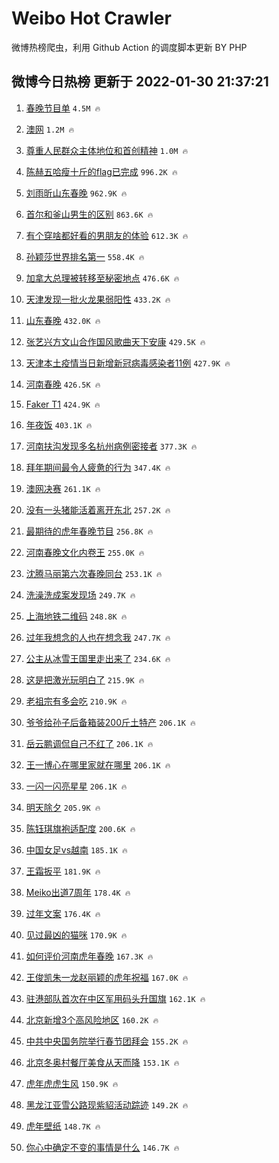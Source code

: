 # Weibo Hot Crawler 



微博热榜爬虫，利用 Github Action 的调度脚本更新 BY PHP 


## 微博今日热榜 更新于 2022-01-30 21:37:21 
1. [春晚节目单](https://s.weibo.com/weibo?q=%23%E6%98%A5%E6%99%9A%E8%8A%82%E7%9B%AE%E5%8D%95%23&Refer=top) `4.5M 🔥` 

1. [澳网](https://s.weibo.com/weibo?q=%E6%BE%B3%E7%BD%91&Refer=top) `1.2M 🔥` 

1. [尊重人民群众主体地位和首创精神](https://s.weibo.com/weibo?q=%23%E5%B0%8A%E9%87%8D%E4%BA%BA%E6%B0%91%E7%BE%A4%E4%BC%97%E4%B8%BB%E4%BD%93%E5%9C%B0%E4%BD%8D%E5%92%8C%E9%A6%96%E5%88%9B%E7%B2%BE%E7%A5%9E%23&Refer=top) `1.0M 🔥` 

1. [陈赫五哈瘦十斤的flag已完成](https://s.weibo.com/weibo?q=%23%E9%99%88%E8%B5%AB%E4%BA%94%E5%93%88%E7%98%A6%E5%8D%81%E6%96%A4%E7%9A%84flag%E5%B7%B2%E5%AE%8C%E6%88%90%23&Refer=top) `996.2K 🔥` 

1. [刘雨昕山东春晚](https://s.weibo.com/weibo?q=%23%E5%88%98%E9%9B%A8%E6%98%95%E5%B1%B1%E4%B8%9C%E6%98%A5%E6%99%9A%23&Refer=top) `962.9K 🔥` 

1. [首尔和釜山男生的区别](https://s.weibo.com/weibo?q=%23%E9%A6%96%E5%B0%94%E5%92%8C%E9%87%9C%E5%B1%B1%E7%94%B7%E7%94%9F%E7%9A%84%E5%8C%BA%E5%88%AB%23&Refer=top) `863.6K 🔥` 

1. [有个穿啥都好看的男朋友的体验](https://s.weibo.com/weibo?q=%23%E6%9C%89%E4%B8%AA%E7%A9%BF%E5%95%A5%E9%83%BD%E5%A5%BD%E7%9C%8B%E7%9A%84%E7%94%B7%E6%9C%8B%E5%8F%8B%E7%9A%84%E4%BD%93%E9%AA%8C%23&Refer=top) `612.3K 🔥` 

1. [孙颖莎世界排名第一](https://s.weibo.com/weibo?q=%E5%AD%99%E9%A2%96%E8%8E%8E%E4%B8%96%E7%95%8C%E6%8E%92%E5%90%8D%E7%AC%AC%E4%B8%80&Refer=top) `558.4K 🔥` 

1. [加拿大总理被转移至秘密地点](https://s.weibo.com/weibo?q=%23%E5%8A%A0%E6%8B%BF%E5%A4%A7%E6%80%BB%E7%90%86%E8%A2%AB%E8%BD%AC%E7%A7%BB%E8%87%B3%E7%A7%98%E5%AF%86%E5%9C%B0%E7%82%B9%23&Refer=top) `476.6K 🔥` 

1. [天津发现一批火龙果弱阳性](https://s.weibo.com/weibo?q=%23%E5%A4%A9%E6%B4%A5%E5%8F%91%E7%8E%B0%E4%B8%80%E6%89%B9%E7%81%AB%E9%BE%99%E6%9E%9C%E5%BC%B1%E9%98%B3%E6%80%A7%23&Refer=top) `433.2K 🔥` 

1. [山东春晚](https://s.weibo.com/weibo?q=%23%E5%B1%B1%E4%B8%9C%E6%98%A5%E6%99%9A%23&Refer=top) `432.0K 🔥` 

1. [张艺兴方文山合作国风歌曲天下安康](https://s.weibo.com/weibo?q=%23%E5%BC%A0%E8%89%BA%E5%85%B4%E6%96%B9%E6%96%87%E5%B1%B1%E5%90%88%E4%BD%9C%E5%9B%BD%E9%A3%8E%E6%AD%8C%E6%9B%B2%E5%A4%A9%E4%B8%8B%E5%AE%89%E5%BA%B7%23&Refer=top) `429.5K 🔥` 

1. [天津本土疫情当日新增新冠病毒感染者11例](https://s.weibo.com/weibo?q=%23%E5%A4%A9%E6%B4%A5%E6%9C%AC%E5%9C%9F%E7%96%AB%E6%83%85%E5%BD%93%E6%97%A5%E6%96%B0%E5%A2%9E%E6%96%B0%E5%86%A0%E7%97%85%E6%AF%92%E6%84%9F%E6%9F%93%E8%80%8511%E4%BE%8B%23&Refer=top) `427.9K 🔥` 

1. [河南春晚](https://s.weibo.com/weibo?q=%23%E6%B2%B3%E5%8D%97%E6%98%A5%E6%99%9A%23&Refer=top) `426.5K 🔥` 

1. [Faker T1](https://s.weibo.com/weibo?q=Faker%20T1&Refer=top) `424.9K 🔥` 

1. [年夜饭](https://s.weibo.com/weibo?q=%E5%B9%B4%E5%A4%9C%E9%A5%AD&Refer=top) `403.1K 🔥` 

1. [河南扶沟发现多名杭州病例密接者](https://s.weibo.com/weibo?q=%23%E6%B2%B3%E5%8D%97%E6%89%B6%E6%B2%9F%E5%8F%91%E7%8E%B0%E5%A4%9A%E5%90%8D%E6%9D%AD%E5%B7%9E%E7%97%85%E4%BE%8B%E5%AF%86%E6%8E%A5%E8%80%85%23&Refer=top) `377.3K 🔥` 

1. [拜年期间最令人疲惫的行为](https://s.weibo.com/weibo?q=%23%E6%8B%9C%E5%B9%B4%E6%9C%9F%E9%97%B4%E6%9C%80%E4%BB%A4%E4%BA%BA%E7%96%B2%E6%83%AB%E7%9A%84%E8%A1%8C%E4%B8%BA%23&Refer=top) `347.4K 🔥` 

1. [澳网决赛](https://s.weibo.com/weibo?q=%23%E6%BE%B3%E7%BD%91%E5%86%B3%E8%B5%9B%23&Refer=top) `261.1K 🔥` 

1. [没有一头猪能活着离开东北](https://s.weibo.com/weibo?q=%23%E6%B2%A1%E6%9C%89%E4%B8%80%E5%A4%B4%E7%8C%AA%E8%83%BD%E6%B4%BB%E7%9D%80%E7%A6%BB%E5%BC%80%E4%B8%9C%E5%8C%97%23&Refer=top) `257.2K 🔥` 

1. [最期待的虎年春晚节目](https://s.weibo.com/weibo?q=%23%E6%9C%80%E6%9C%9F%E5%BE%85%E7%9A%84%E8%99%8E%E5%B9%B4%E6%98%A5%E6%99%9A%E8%8A%82%E7%9B%AE%23&Refer=top) `256.8K 🔥` 

1. [河南春晚文化内卷王](https://s.weibo.com/weibo?q=%23%E6%B2%B3%E5%8D%97%E6%98%A5%E6%99%9A%E6%96%87%E5%8C%96%E5%86%85%E5%8D%B7%E7%8E%8B%23&Refer=top) `255.0K 🔥` 

1. [沈腾马丽第六次春晚同台](https://s.weibo.com/weibo?q=%23%E6%B2%88%E8%85%BE%E9%A9%AC%E4%B8%BD%E7%AC%AC%E5%85%AD%E6%AC%A1%E6%98%A5%E6%99%9A%E5%90%8C%E5%8F%B0%23&Refer=top) `253.1K 🔥` 

1. [洗澡洗成案发现场](https://s.weibo.com/weibo?q=%23%E6%B4%97%E6%BE%A1%E6%B4%97%E6%88%90%E6%A1%88%E5%8F%91%E7%8E%B0%E5%9C%BA%23&Refer=top) `249.7K 🔥` 

1. [上海地铁二维码](https://s.weibo.com/weibo?q=%23%E4%B8%8A%E6%B5%B7%E5%9C%B0%E9%93%81%E4%BA%8C%E7%BB%B4%E7%A0%81%23&Refer=top) `248.8K 🔥` 

1. [过年我想念的人也在想念我](https://s.weibo.com/weibo?q=%23%E8%BF%87%E5%B9%B4%E6%88%91%E6%83%B3%E5%BF%B5%E7%9A%84%E4%BA%BA%E4%B9%9F%E5%9C%A8%E6%83%B3%E5%BF%B5%E6%88%91%23&Refer=top) `247.7K 🔥` 

1. [公主从冰雪王国里走出来了](https://s.weibo.com/weibo?q=%23%E5%85%AC%E4%B8%BB%E4%BB%8E%E5%86%B0%E9%9B%AA%E7%8E%8B%E5%9B%BD%E9%87%8C%E8%B5%B0%E5%87%BA%E6%9D%A5%E4%BA%86%23&Refer=top) `234.6K 🔥` 

1. [这是把激光玩明白了](https://s.weibo.com/weibo?q=%23%E8%BF%99%E6%98%AF%E6%8A%8A%E6%BF%80%E5%85%89%E7%8E%A9%E6%98%8E%E7%99%BD%E4%BA%86%23&Refer=top) `215.9K 🔥` 

1. [老祖宗有多会吃](https://s.weibo.com/weibo?q=%23%E8%80%81%E7%A5%96%E5%AE%97%E6%9C%89%E5%A4%9A%E4%BC%9A%E5%90%83%23&Refer=top) `210.9K 🔥` 

1. [爷爷给孙子后备箱装200斤土特产](https://s.weibo.com/weibo?q=%23%E7%88%B7%E7%88%B7%E7%BB%99%E5%AD%99%E5%AD%90%E5%90%8E%E5%A4%87%E7%AE%B1%E8%A3%85200%E6%96%A4%E5%9C%9F%E7%89%B9%E4%BA%A7%23&Refer=top) `206.1K 🔥` 

1. [岳云鹏调侃自己不红了](https://s.weibo.com/weibo?q=%23%E5%B2%B3%E4%BA%91%E9%B9%8F%E8%B0%83%E4%BE%83%E8%87%AA%E5%B7%B1%E4%B8%8D%E7%BA%A2%E4%BA%86%23&Refer=top) `206.1K 🔥` 

1. [王一博心在哪里家就在哪里](https://s.weibo.com/weibo?q=%23%E7%8E%8B%E4%B8%80%E5%8D%9A%E5%BF%83%E5%9C%A8%E5%93%AA%E9%87%8C%E5%AE%B6%E5%B0%B1%E5%9C%A8%E5%93%AA%E9%87%8C%23&Refer=top) `206.1K 🔥` 

1. [一闪一闪亮星星](https://s.weibo.com/weibo?q=%E4%B8%80%E9%97%AA%E4%B8%80%E9%97%AA%E4%BA%AE%E6%98%9F%E6%98%9F&Refer=top) `206.1K 🔥` 

1. [明天除夕](https://s.weibo.com/weibo?q=%23%E6%98%8E%E5%A4%A9%E9%99%A4%E5%A4%95%23&Refer=top) `205.9K 🔥` 

1. [陈钰琪旗袍适配度](https://s.weibo.com/weibo?q=%23%E9%99%88%E9%92%B0%E7%90%AA%E6%97%97%E8%A2%8D%E9%80%82%E9%85%8D%E5%BA%A6%23&Refer=top) `200.6K 🔥` 

1. [中国女足vs越南](https://s.weibo.com/weibo?q=%23%E4%B8%AD%E5%9B%BD%E5%A5%B3%E8%B6%B3vs%E8%B6%8A%E5%8D%97%23&Refer=top) `185.1K 🔥` 

1. [王霜扳平](https://s.weibo.com/weibo?q=%23%E7%8E%8B%E9%9C%9C%E6%89%B3%E5%B9%B3%23&Refer=top) `181.9K 🔥` 

1. [Meiko出道7周年](https://s.weibo.com/weibo?q=%23Meiko%E5%87%BA%E9%81%937%E5%91%A8%E5%B9%B4%23&Refer=top) `178.4K 🔥` 

1. [过年文案](https://s.weibo.com/weibo?q=%23%E8%BF%87%E5%B9%B4%E6%96%87%E6%A1%88%23&Refer=top) `176.4K 🔥` 

1. [见过最凶的猫咪](https://s.weibo.com/weibo?q=%23%E8%A7%81%E8%BF%87%E6%9C%80%E5%87%B6%E7%9A%84%E7%8C%AB%E5%92%AA%23&Refer=top) `170.9K 🔥` 

1. [如何评价河南虎年春晚](https://s.weibo.com/weibo?q=%23%E5%A6%82%E4%BD%95%E8%AF%84%E4%BB%B7%E6%B2%B3%E5%8D%97%E8%99%8E%E5%B9%B4%E6%98%A5%E6%99%9A%23&Refer=top) `167.3K 🔥` 

1. [王俊凯朱一龙赵丽颖的虎年祝福](https://s.weibo.com/weibo?q=%23%E7%8E%8B%E4%BF%8A%E5%87%AF%E6%9C%B1%E4%B8%80%E9%BE%99%E8%B5%B5%E4%B8%BD%E9%A2%96%E7%9A%84%E8%99%8E%E5%B9%B4%E7%A5%9D%E7%A6%8F%23&Refer=top) `167.0K 🔥` 

1. [驻港部队首次在中区军用码头升国旗](https://s.weibo.com/weibo?q=%23%E9%A9%BB%E6%B8%AF%E9%83%A8%E9%98%9F%E9%A6%96%E6%AC%A1%E5%9C%A8%E4%B8%AD%E5%8C%BA%E5%86%9B%E7%94%A8%E7%A0%81%E5%A4%B4%E5%8D%87%E5%9B%BD%E6%97%97%23&Refer=top) `162.1K 🔥` 

1. [北京新增3个高风险地区](https://s.weibo.com/weibo?q=%23%E5%8C%97%E4%BA%AC%E6%96%B0%E5%A2%9E3%E4%B8%AA%E9%AB%98%E9%A3%8E%E9%99%A9%E5%9C%B0%E5%8C%BA%23&Refer=top) `160.2K 🔥` 

1. [中共中央国务院举行春节团拜会](https://s.weibo.com/weibo?q=%23%E4%B8%AD%E5%85%B1%E4%B8%AD%E5%A4%AE%E5%9B%BD%E5%8A%A1%E9%99%A2%E4%B8%BE%E8%A1%8C%E6%98%A5%E8%8A%82%E5%9B%A2%E6%8B%9C%E4%BC%9A%23&Refer=top) `155.2K 🔥` 

1. [北京冬奥村餐厅美食从天而降](https://s.weibo.com/weibo?q=%23%E5%8C%97%E4%BA%AC%E5%86%AC%E5%A5%A5%E6%9D%91%E9%A4%90%E5%8E%85%E7%BE%8E%E9%A3%9F%E4%BB%8E%E5%A4%A9%E8%80%8C%E9%99%8D%23&Refer=top) `153.1K 🔥` 

1. [虎年虎虎生风](https://s.weibo.com/weibo?q=%E8%99%8E%E5%B9%B4%E8%99%8E%E8%99%8E%E7%94%9F%E9%A3%8E&Refer=top) `150.9K 🔥` 

1. [黑龙江亚雪公路现紫貂活动踪迹](https://s.weibo.com/weibo?q=%23%E9%BB%91%E9%BE%99%E6%B1%9F%E4%BA%9A%E9%9B%AA%E5%85%AC%E8%B7%AF%E7%8E%B0%E7%B4%AB%E8%B2%82%E6%B4%BB%E5%8A%A8%E8%B8%AA%E8%BF%B9%23&Refer=top) `149.2K 🔥` 

1. [虎年壁纸](https://s.weibo.com/weibo?q=%23%E8%99%8E%E5%B9%B4%E5%A3%81%E7%BA%B8%23&Refer=top) `148.7K 🔥` 

1. [你心中确定不变的事情是什么](https://s.weibo.com/weibo?q=%23%E4%BD%A0%E5%BF%83%E4%B8%AD%E7%A1%AE%E5%AE%9A%E4%B8%8D%E5%8F%98%E7%9A%84%E4%BA%8B%E6%83%85%E6%98%AF%E4%BB%80%E4%B9%88%23&Refer=top) `146.7K 🔥` 

